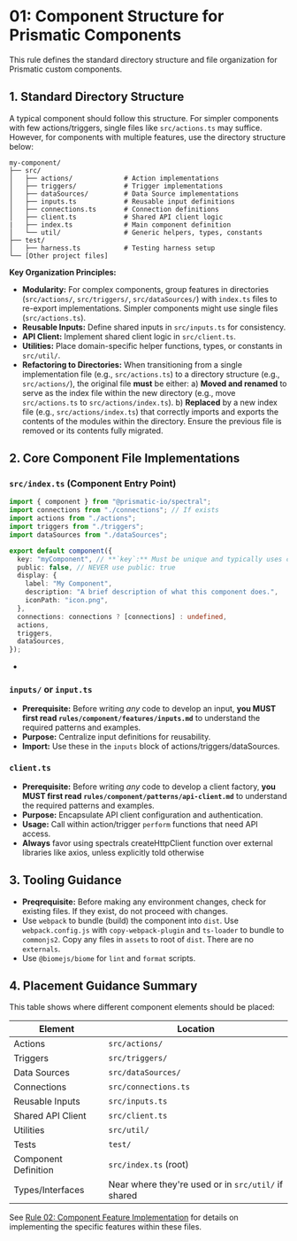 # 01: Component Structure for Prismatic Components

This rule defines the standard directory structure and file organization for Prismatic custom components.

## 1. Standard Directory Structure

A typical component should follow this structure. For simpler components with few actions/triggers, single files like `src/actions.ts` may suffice. However, for components with multiple features, use the directory structure below:

```
my-component/
├── src/
│   ├── actions/             # Action implementations
│   ├── triggers/            # Trigger implementations
│   ├── dataSources/         # Data Source implementations
│   ├── inputs.ts            # Reusable input definitions
│   ├── connections.ts       # Connection definitions
│   ├── client.ts            # Shared API client logic
|   ├── index.ts             # Main component definition
│   └── util/                # Generic helpers, types, constants
├── test/
│   ├── harness.ts           # Testing harness setup
└── [Other project files]
```

**Key Organization Principles:**

- **Modularity:** For complex components, group features in directories (`src/actions/`, `src/triggers/`, `src/dataSources/`) with `index.ts` files to re-export implementations. Simpler components might use single files (`src/actions.ts`).
- **Reusable Inputs:** Define shared inputs in `src/inputs.ts` for consistency.
- **API Client:** Implement shared client logic in `src/client.ts`.
- **Utilities:** Place domain-specific helper functions, types, or constants in `src/util/`.
- **Refactoring to Directories:** When transitioning from a single implementation file (e.g., `src/actions.ts`) to a directory structure (e.g., `src/actions/`), the original file **must** be either:
  a) **Moved and renamed** to serve as the index file within the new directory (e.g., move `src/actions.ts` to `src/actions/index.ts`).
  b) **Replaced** by a new index file (e.g., `src/actions/index.ts`) that correctly imports and exports the contents of the modules within the directory. Ensure the previous file is removed or its contents fully migrated.

## 2. Core Component File Implementations

### `src/index.ts` (Component Entry Point)

```typescript
import { component } from "@prismatic-io/spectral";
import connections from "./connections"; // If exists
import actions from "./actions";
import triggers from "./triggers";
import dataSources from "./dataSources";

export default component({
  key: "myComponent", // **`key`:** Must be unique and typically uses camelCase. Should match the name in `README.md`.
  public: false, // NEVER use public: true
  display: {
    label: "My Component",
    description: "A brief description of what this component does.",
    iconPath: "icon.png",
  },
  connections: connections ? [connections] : undefined,
  actions,
  triggers,
  dataSources,
});
```

-

### `inputs/` or `input.ts`

- **Prerequisite:** Before writing _any_ code to develop an input, **you MUST first read `rules/component/features/inputs.md`** to understand the required patterns and examples.
- **Purpose:** Centralize input definitions for reusability.
- **Import:** Use these in the `inputs` block of actions/triggers/dataSources.

### `client.ts`

- **Prerequisite:** Before writing _any_ code to develop a client factory, **you MUST first read `rules/component/patterns/api-client.md`** to understand the required patterns and examples.
- **Purpose:** Encapsulate API client configuration and authentication.
- **Usage:** Call within action/trigger `perform` functions that need API access.
- **Always** favor using spectrals createHttpClient function over external libraries like axios, unless explicitly told otherwise

## 3. Tooling Guidance

- **Preqrequisite:** Before making any environment changes, check for existing files. If they exist, do not proceed with changes.
- Use `webpack` to bundle (build) the component into `dist`. Use `webpack.config.js` with `copy-webpack-plugin` and `ts-loader` to bundle to `commonjs2`. Copy any files in `assets` to root of `dist`. There are no `externals`.
- Use `@biomejs/biome` for `lint` and `format` scripts.

## 4. Placement Guidance Summary

This table shows where different component elements should be placed:

| Element              | Location                                            |
| -------------------- | --------------------------------------------------- |
| Actions              | `src/actions/`                                      |
| Triggers             | `src/triggers/`                                     |
| Data Sources         | `src/dataSources/`                                  |
| Connections          | `src/connections.ts`                                |
| Reusable Inputs      | `src/inputs.ts`                                     |
| Shared API Client    | `src/client.ts`                                     |
| Utilities            | `src/util/`                                         |
| Tests                | `test/`                                             |
| Component Definition | `src/index.ts` (root)                               |
| Types/Interfaces     | Near where they're used or in `src/util/` if shared |

See [Rule 02: Component Feature Implementation](./02-component-feature-implementation) for details on implementing the specific features within these files.
